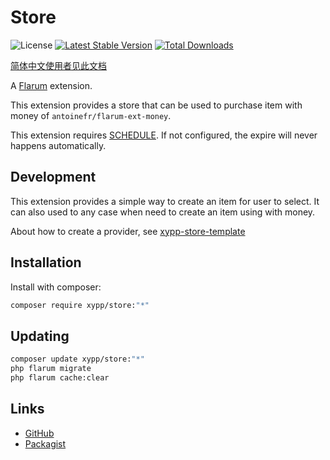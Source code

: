 # Store

![License](https://img.shields.io/badge/license-MIT-blue.svg)
[![Latest Stable Version](https://img.shields.io/packagist/v/xypp/store.svg)](https://packagist.org/packages/xypp/store)
[![Total Downloads](https://img.shields.io/packagist/dt/xypp/store.svg)](https://packagist.org/packages/xypp/store)

[简体中文使用者见此文档](README-zh.md)

A [Flarum](http://flarum.org) extension. 

This extension provides a store that can be used to purchase item with money of `antoinefr/flarum-ext-money`.

This extension requires [SCHEDULE](). If not configured, the expire will never happens automatically.

## Development

This extension provides a simple way to create an item for user to select. It can also used to any case when need to create an item using with money.

About how to create a provider, see [xypp-store-template](https://github.com/zxy19/store-template)

## Installation

Install with composer:

```sh
composer require xypp/store:"*"
```

## Updating

```sh
composer update xypp/store:"*"
php flarum migrate
php flarum cache:clear
```

## Links

- [GitHub](https://github.com/zxy19/store)
- [Packagist](https://packagist.org/packages/xypp/store)